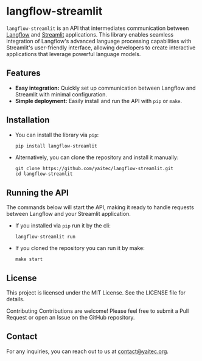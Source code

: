 # langflow-streamlit

`langflow-streamlit` is an API that intermediates communication between [Langflow](https://github.com/logspace-ai/langflow) and [Streamlit](https://streamlit.io/) applications. This library enables seamless integration of Langflow's advanced language processing capabilities with Streamlit's user-friendly interface, allowing developers to create interactive applications that leverage powerful language models.

## Features

- **Easy integration:** Quickly set up communication between Langflow and Streamlit with minimal configuration.
- **Simple deployment:** Easily install and run the API with `pip` or `make`.

## Installation

 - You can install the library via `pip`:

    ```bash
    pip install langflow-streamlit
    ```

 - Alternatively, you can clone the repository and install it manually:
    ```
    git clone https://github.com/yaitec/langflow-streamlit.git
    cd langflow-streamlit
    ```

## Running the API

The commands below will start the API, making it ready to handle requests between Langflow and your Streamlit application.

 - If you installed via `pip` run it by the cli:

    ```
    langflow-streamlit run
    ```
 - If you cloned the repository you can run it by make:
    ```
    make start
    ```



## License
This project is licensed under the MIT License. See the LICENSE file for details.

Contributing
Contributions are welcome! Please feel free to submit a Pull Request or open an Issue on the GitHub repository.

## Contact
For any inquiries, you can reach out to us at contact@yaitec.org.